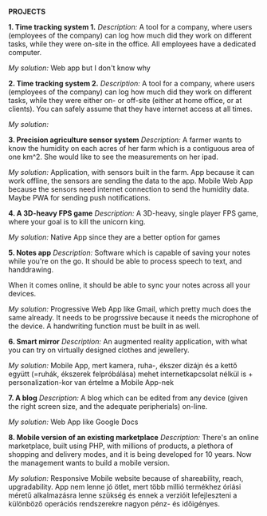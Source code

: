 **PROJECTS**

**1. Time tracking system 1.**
_Description:_ A tool for a company, where users (employees of the company) can log how much did they work on different tasks, while they were on-site in the office. All employees have a dedicated computer.

_My solution:_ Web app but I don't know why

**2. Time tracking system 2.**
_Description:_ A tool for a company, where users (employees of the company) can log how much did they work on different tasks, while they were either on- or off-site (either at home office, or at clients). You can safely assume that they have internet access at all times.

_My solution:_

**3. Precision agriculture sensor system**
_Description:_ A farmer wants to know the humidity on each acres of her farm which is a contiguous area of one km^2. She would like to see the measurements on her ipad.

_My solution:_ Application, with sensors built in the farm. App because it can work offline, the sensors are sending the data to the app. Mobile Web App because the sensors need internet connection to send the humidity data.  Maybe PWA for sending push notifications.

**4. A 3D-heavy FPS game**
_Description:_ A 3D-heavy, single player FPS game, where your goal is to kill the unicorn king.

_My solution:_ Native App since they are a better option for games

**5. Notes app**
_Description:_ Software which is capable of saving your notes while you're on the go. It should be able to process speech to text, and handdrawing.

When it comes online, it should be able to sync your notes across all your devices.

_My solution:_ Progressive Web App like Gmail, which pretty much does the same already. It needs to be progrssive because it needs the microphone of the device. A handwriting function must be built in as well.


**6. Smart mirror**
_Description:_ An augmented reality application, with what you can try on virtually designed clothes and jewellery.

_My solution:_ Mobile App, mert kamera, ruha-, ékszer dizájn és a kettő együtt (=ruhák, ékszerek felpróbálása) mehet internetkapcsolat nélkül is + personalization-kor van értelme a Mobile App-nek


**7. A blog**
_Description:_ A blog which can be edited from any device (given the right screen size, and the adequate peripherials) on-line.

_My solution:_ Web App like Google Docs

**8. Mobile version of an existing marketplace**
_Description:_ There's an online marketplace, built using PHP, with millions of products, a plethora of shopping and delivery modes, and it is being developed for 10 years. Now the management wants to build a mobile version.

_My solution:_ Responsive Mobile website because of shareability, reach, upgradability. App nem lenne jó ötlet, mert több millió termékhez óriási méretű alkalmazásra lenne szükség és ennek a verzióit lefejleszteni a különböző operációs rendszerekre nagyon pénz- és időigényes.
